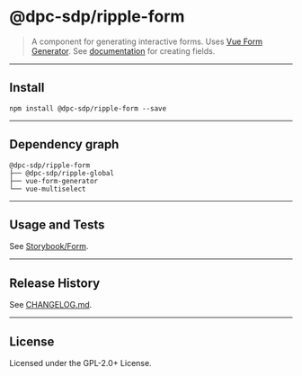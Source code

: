 # @dpc-sdp/ripple-form

> A component for generating interactive forms. Uses [Vue Form
Generator](https://github.com/vue-generators/vue-form-generator). See
[documentation](https://icebob.gitbooks.io/vueformgenerator/content/) for
creating fields.

--------------------------------------------------------------------------------

## Install

```shell
npm install @dpc-sdp/ripple-form --save
```

--------------------------------------------------------------------------------

## Dependency graph

```shell
@dpc-sdp/ripple-form
├── @dpc-sdp/ripple-global
├── vue-form-generator
└── vue-multiselect
```

--------------------------------------------------------------------------------

## Usage and Tests

See [Storybook/Form](https://storybook-ripple-master.lagoon.vicsdp.amazee.io/?selectedKind=Molecules/Form&selectedStory=Form).

--------------------------------------------------------------------------------

## Release History

See [CHANGELOG.md](./CHANGELOG.md).

--------------------------------------------------------------------------------

## License

Licensed under the GPL-2.0+ License.

